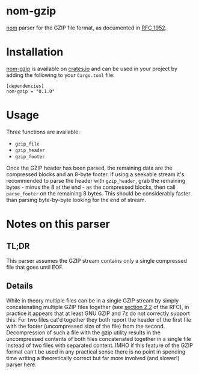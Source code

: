 # nom-gzip

[nom](https://github.com/Geal/nom) parser for the GZIP file format,
as documented in [RFC 1952](https://tools.ietf.org/rfc/rfc1952.txt).

# Installation

[nom-gzip](https://github.com/Geal/nom) is available on [crates.io](https://crates.io/crates/nom-gzip) and can be used in your project by adding the following to your `Cargo.toml` file:

    [dependencies]
    nom-gzip = "0.1.0"

# Usage

Three functions are available:

* `gzip_file`
* `gzip_header`
* `gzip_footer`

Once the GZIP header has been parsed, the remaining data are the compressed
blocks and an 8-byte footer. If using a seekable stream it's recommended
to parse the header with `gzip_header`, grab the remaining bytes - minus
the 8 at the end - as the compressed blocks, then call `parse_footer`
on the remaining 8 bytes. This should be considerably faster than parsing
byte-by-byte looking for the end of stream.

# Notes on this parser

## TL;DR

This parser assumes the GZIP stream contains only a single compressed file
that goes until EOF.

## Details

While in theory multiple files can be in a single GZIP stream
by simply concatenating multiple GZIP files together (see [section
2.2](https://tools.ietf.org/html/rfc1952#page-5]) of the RFC), in practice
it appears that at least GNU GZIP and 7z do not correctly support this. For
two files cat'd together they both report the header of the first file with
the footer (uncompressed size of the file) from the second. Decompression
of such a file with the gzip utility results in the uncompressed contents
of both files concatenated together in a single file instead of two files
with separated content. IMHO if this feature of the GZIP format can't be
used in any practical sense there is no point in spending time writing a
theoretically correct but far more involved (and slower!) parser here.
